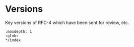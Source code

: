 # Versions

Key versions of RFC-4 which have been sent for review, etc.

```{toctree}
:maxdepth: 1
:glob:
*/index
```

